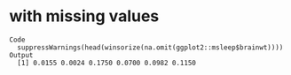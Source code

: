 # with missing values

    Code
      suppressWarnings(head(winsorize(na.omit(ggplot2::msleep$brainwt))))
    Output
      [1] 0.0155 0.0024 0.1750 0.0700 0.0982 0.1150

